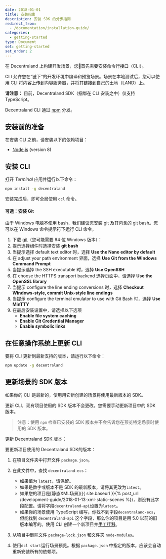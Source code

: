 ```yaml
---
date: 2018-01-01
title: 安装指南
description: 安装 SDK 的分步指南
redirect_from:
  - /documentation/installation-guide/
categories:
  - getting-started
type: Document
set: getting-started
set_order: 2
---
```


在 Decentraland 上构建开发场景，您首先需要安装命令行接口（CLI）。

CLI 允许您在“链下”的开发环境中编译和预览场景。场景在本地测试后，您可以使用 CLI 将内容上传到内容服务器，并将其链接到自己的土地（LAND）上。

**请注意：** 目前，Decentraland SDK（捆绑在 CLI 安装之中）仅支持 TypeScript。

Decentraland CLI 通过 [npm](https://www.npmjs.com/get-npm?utm_source=house&utm_medium=homepage&utm_campaign=free%20orgs&utm_term=Install%20npm) 分发。

## 安装前的准备

在安装 CLI 之前，请安装以下的依赖项目：

* [Node.js](https://github.com/decentraland/cli#nodejs-installation) (version 8)

## 安装 CLI

打开 _Terminal_ 应用并运行以下命令：

```bash
npm install -g decentraland
```

安装完成后，即可全局使用 `dcl` 命令。

#### 可选：安装 Git

由于 Windows 电脑不使用 bash，我们建议您安装 git 及其包含的 git bash。您可以在 Windows 命令提示符下运行 CLI 命令。

1. 下载 [git](https://git-scm.com/download/win)（您可能需要 64 位 Windows 版本）：
2. 提示选择组件时选择安装 **git bash**
3. 当提示选择 default text editor 时，选择 **Use the Nano editor by default**
4. 在 adjust your path environment 界面，选择 **Use Git from the Windows Command Prompt**
5. 当提示选择 the SSH executable 时，选择 **Use OpenSSH**
6.  在 choose the HTTPS transport backend 选择页面中，请选择 **Use the OpenSSL library**
7.  当提示 configure the line ending conversions 时，选择 **Checkout Windows-style, commit Unix-style line endings**
8.  当提示 configure the terminal emulator to use with Git Bash 时，选择 **Use MinTTY**
9.  在最后安装设置中，请选择以下选项
    * **Enable file system caching**
    * **Enable Git Credential Manager**
    * **Enable symbolic links**


## 在任意操作系统上更新 CLI

要将 CLI 更新到最新支持的版本，请运行以下命令：

```bash
npm update -g decentraland
```

## 更新场景的 SDK 版本

如果你的 CLI 是最新的，使用用它新创建的场景将使用最新版本的 SDK。

更新 CLI，现有项目使用的 SDK 版本不会更改。您需要手动更新项目中的 SDK 版本。

> 注意：使用 `npm` 检查已安装的 SDK 版本并不会告诉您在预览特定场景时使用的 SDK 版本。

更新 Decentraland SDK 版本：

要更新项目使用的 Decentraland SDK的版本：

1. 在项目文件夹中打开文件 `package.json`。
2. 在此文件中，查找 `decentraland-ecs`：
   * 如果值为 `latest`，请保留。
   * 如果是数字或版本不是 SDK 的最新版本，请将其更改为`latest`。
   * 如果您的项目是[静态XML场景]({{ site.baseurl }}{% post_url /development-guide/2018-01-13-xml-static-scenes %})，则没有此字段配置。请将字段`decentraland-api`设置为`latest`。
   * 如果你的场景使用 TypeScript 编写，你找不到字段`decentraland-ecs`，但能找到 `decentraland-api` 这个字段，那么你的项目是用 5.0 以前的旧版本编写的。使用 CLI 创建一个新项目并[手工迁移](https://decentraland.org/blog/tutorials/sdk-migration)。

3. 从项目中删除文件 `package-lock.json` 和文件夹 `node-modules`。
4. 使用`dcl start`运行场景预览。根据 `package.json` 中指定的版本，应该会自动重新安装所有的依赖项。